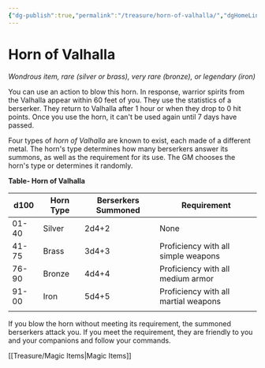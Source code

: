 ```yaml
---
{"dg-publish":true,"permalink":"/treasure/horn-of-valhalla/","dgHomeLink":false,"dgPassFrontmatter":true}
---
```



# Horn of Valhalla

*Wondrous item, rare (silver or brass), very rare (bronze), or legendary (iron)*

You can use an action to blow this horn. In response, warrior spirits from the Valhalla appear within 60 feet of you. They use the statistics of a berserker. They return to Valhalla after 1 hour or when they drop to 0 hit points. Once you use the horn, it can't be used again until 7 days have passed.

Four types of *horn of Valhalla* are known to exist, each made of a different metal. The horn's type determines how many berserkers answer its summons, as well as the requirement for its use. The GM chooses the horn's type or determines it randomly.

**Table- Horn of Valhalla**

| d100  | Horn Type | Berserkers Summoned | Requirement                          |
|-------|-----------|---------------------|--------------------------------------|
| 01-40 | Silver    | 2d4+2               | None                                 |
| 41-75 | Brass     | 3d4+3               | Proficiency with all simple weapons  |
| 76-90 | Bronze    | 4d4+4               | Proficiency with all medium armor    |
| 91-00 | Iron      | 5d4+5               | Proficiency with all martial weapons |
|       |           |                     |                                      |

If you blow the horn without meeting its requirement, the summoned berserkers attack you. If you meet the requirement, they are friendly to you and your companions and follow your commands.


[[Treasure/Magic Items|Magic Items]]